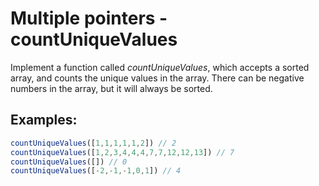 # Multiple pointers - countUniqueValues

Implement a function called *countUniqueValues*, which accepts a sorted array, and counts the unique values in the array. There can be negative numbers in the array, but it will always be sorted.

## Examples:
```js
countUniqueValues([1,1,1,1,1,2]) // 2
countUniqueValues([1,2,3,4,4,4,7,7,12,12,13]) // 7
countUniqueValues([]) // 0
countUniqueValues([-2,-1,-1,0,1]) // 4
```